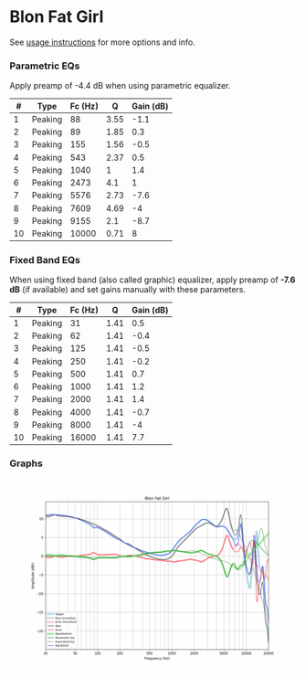 # Blon Fat Girl
See [usage instructions](https://github.com/jaakkopasanen/AutoEq#usage) for more options and info.

### Parametric EQs
Apply preamp of -4.4 dB when using parametric equalizer.

|   # | Type    |   Fc (Hz) |    Q |   Gain (dB) |
|-----|---------|-----------|------|-------------|
|   1 | Peaking |        88 | 3.55 |        -1.1 |
|   2 | Peaking |        89 | 1.85 |         0.3 |
|   3 | Peaking |       155 | 1.56 |        -0.5 |
|   4 | Peaking |       543 | 2.37 |         0.5 |
|   5 | Peaking |      1040 | 1    |         1.4 |
|   6 | Peaking |      2473 | 4.1  |         1   |
|   7 | Peaking |      5576 | 2.73 |        -7.6 |
|   8 | Peaking |      7609 | 4.69 |        -4   |
|   9 | Peaking |      9155 | 2.1  |        -8.7 |
|  10 | Peaking |     10000 | 0.71 |         8   |

### Fixed Band EQs
When using fixed band (also called graphic) equalizer, apply preamp of **-7.6 dB** (if available) and set gains manually with these parameters.

|   # | Type    |   Fc (Hz) |    Q |   Gain (dB) |
|-----|---------|-----------|------|-------------|
|   1 | Peaking |        31 | 1.41 |         0.5 |
|   2 | Peaking |        62 | 1.41 |        -0.4 |
|   3 | Peaking |       125 | 1.41 |        -0.5 |
|   4 | Peaking |       250 | 1.41 |        -0.2 |
|   5 | Peaking |       500 | 1.41 |         0.7 |
|   6 | Peaking |      1000 | 1.41 |         1.2 |
|   7 | Peaking |      2000 | 1.41 |         1.4 |
|   8 | Peaking |      4000 | 1.41 |        -0.7 |
|   9 | Peaking |      8000 | 1.41 |        -4   |
|  10 | Peaking |     16000 | 1.41 |         7.7 |

### Graphs
![](./Blon%20Fat%20Girl.png)
